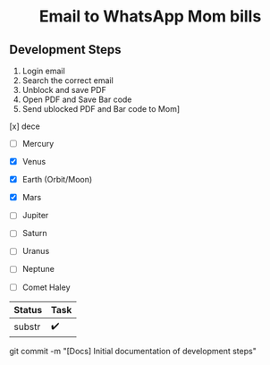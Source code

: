 <h1 align="center">Email to WhatsApp Mom bills</h1>

## Development Steps


1. Login email
2. Search the correct email
3. Unblock and save PDF
4. Open PDF and Save Bar code
5. Send ublocked PDF and Bar code to Mom]

[x] dece

- [ ] Mercury
- [x] Venus
- [x] Earth (Orbit/Moon)
- [x] Mars
- [ ] Jupiter
- [ ] Saturn
- [ ] Uranus
- [ ] Neptune
- [ ] Comet Haley


Status | Task | 
:------------ | :-------------|
substr | :heavy_check_mark: |



git commit -m "[Docs] Initial documentation of development steps"
